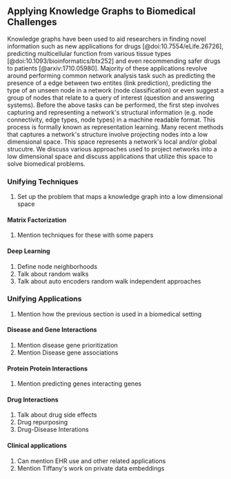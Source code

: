 ## Applying Knowledge Graphs to Biomedical Challenges

Knowledge graphs have been used to aid researchers in finding novel information such as new applications for drugs [@doi:10.7554/eLife.26726], predicting multicellular function from various tissue types [@doi:10.1093/bioinformatics/btx252] and even recommending safer drugs to patients [@arxiv:1710.05980].
Majority of these applications revolve around performing common network analysis task such as predicting the presence of a edge between two entites (link prediction), predicting the type of an unseen node in a network (node classification) or even suggest a group of nodes that relate to a query of interest (question and answering systems).
Before the above tasks can be performed, the first step involves capturing and representing a network's structural information (e.g. node connectivity, edge types, node types) in a machine readable format.
This process is formally known as representation learning.
Many recent methods that captures a network's structure involve projecting nodes into a low dimensional space.
This space represents a network's local and/or global strucutre.
We discuss various approaches used to project networks into a low dimensional space and discuss applications that utilize this space to solve biomedical problems.

### Unifying Techniques

1. Set up the problem that maps a knowledge graph into a low dimensional space

#### Matrix Factorization

1. Mention techniques for these with some papers

#### Deep Learning

1. Define node neighborhoods
2. Talk about random walks 
3. Talk about auto encoders random walk independent approaches 

### Unifying Applications

1. Mention how the previous section is used in a biomedical setting

#### Disease and Gene Interactions

1. Mention disease gene prioritization
2. Mention Disease gene associations

#### Protein Protein Interactions

1. Mention predicting genes interacting genes

#### Drug Interactions

1. Talk about drug side effects
2. Drug repurposing
3. Drug-Disease Interations

#### Clinical applications

1. Can mention EHR use and other related applications
2. Mention Tiffany's work on private data embeddings
